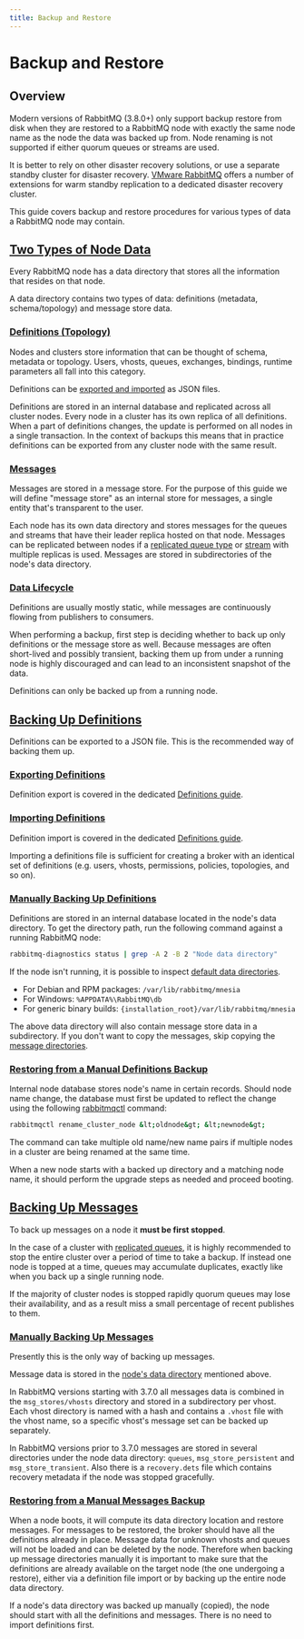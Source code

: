```yaml
---
title: Backup and Restore
---
```

# Backup and Restore

## Overview

Modern versions of RabbitMQ (3.8.0+) only support backup restore from disk
when they are restored to a RabbitMQ node with exactly the same node name as the
node the data was backed up from. Node renaming is not supported if either quorum
queues or streams are used.

It is better to rely on other disaster recovery solutions,
or use a separate standby cluster for disaster recovery.
[VMware RabbitMQ](https://www.vmware.com/products/rabbitmq.html) offers a number of extensions for
warm standby replication to a dedicated disaster
recovery cluster.


This guide covers backup and restore procedures for various types of data
a RabbitMQ node may contain.

## <a id="rabbitmq-data" class="anchor" href="#rabbitmq-data">Two Types of Node Data</a>

Every RabbitMQ node has a data directory that stores all the information that resides
on that node.

A data directory contains two types of data: definitions (metadata, schema/topology) and
message store data.

### <a id="rabbitmq-definitions" class="anchor" href="#rabbitmq-definitions">Definitions (Topology)</a>

Nodes and clusters store information that can be thought of schema, metadata or topology.
Users, vhosts, queues, exchanges, bindings, runtime parameters all fall into this category.

Definitions can be [exported and imported](./definitions) as JSON files.

Definitions are stored in an internal database and replicated across all cluster nodes.
Every node in a cluster has its own replica of all definitions. When a part of definitions changes,
the update is performed on all nodes in a single transaction. In the context of backups this
means that in practice definitions can be exported from any cluster node with the same result.

### <a id="rabbitmq-messages" class="anchor" href="#rabbitmq-messages">Messages</a>

Messages are stored in a message store. For the purpose of this guide we will define "message store"
as an internal store for messages, a single entity that's transparent to the user.

Each node has its own data directory and stores messages for the queues and streams that have
their leader replica hosted on that node. Messages can be replicated between nodes if
a [replicated queue type](./quorum-queues) or [stream](./streams) with multiple replicas is used.
Messages are stored in subdirectories of the node's data directory.

### <a id="data-lifespan" class="anchor" href="#data-lifespan">Data Lifecycle</a>

Definitions are usually mostly static, while messages are continuously flowing from publishers to
consumers.

When performing a backup, first step is deciding whether to back up only definitions
or the message store as well.
Because messages are often short-lived and possibly transient, backing them up from under
a running node is highly discouraged and can lead to an inconsistent snapshot of the data.

Definitions can only be backed up from a running node.

## <a id="definitions-backup" class="anchor" href="#definitions-backup">Backing Up Definitions</a>

Definitions can be exported to a JSON file. This is the recommended way of backing them up.

### <a id="definitions-export" class="anchor" href="#definitions-export">Exporting Definitions</a>

Definition export is covered in the dedicated [Definitions guide](./definitions#export).

### <a id="definitions-import" class="anchor" href="#definitions-import">Importing Definitions</a>

Definition import is covered in the dedicated [Definitions guide](./definitions#import).

Importing a definitions file is sufficient for creating a broker with
an identical set of definitions (e.g. users, vhosts, permissions,
policies, topologies, and so on).

### <a id="manual-definitions-backup" class="anchor" href="#manual-definitions-backup">Manually Backing Up Definitions</a>

Definitions are stored in an internal database located in the node's data
directory. To get the directory path, run the following
command against a running RabbitMQ node:

```bash
rabbitmq-diagnostics status | grep -A 2 -B 2 "Node data directory"
```

If the node isn't running, it is possible to inspect [default data directories](./relocate).

* For Debian and RPM packages: `/var/lib/rabbitmq/mnesia`
* For Windows: `%APPDATA%\RabbitMQ\db`
* For generic binary builds: `{installation_root}/var/lib/rabbitmq/mnesia`

The above data directory will also contain message store data in a subdirectory. If you don't want to
copy the messages, skip copying the [message directories](#manual-messages-backup).

### <a id="manual-definitions-restore" class="anchor" href="#manual-definitions-restore">Restoring from a Manual Definitions Backup</a>

Internal node database stores node's name in certain records. Should node name change, the database must first
be updated to reflect the change using the following [rabbitmqctl](./cli) command:

```sh
rabbitmqctl rename_cluster_node &lt;oldnode&gt; &lt;newnode&gt;
```

The command can take multiple old name/new name pairs if multiple nodes in a cluster are being renamed
at the same time.

When a new node starts with a backed up directory and a matching node name, it should perform
the upgrade steps as needed and proceed booting.


## <a id="messages-backup" class="anchor" href="#messages-backup">Backing Up Messages</a>

To back up messages on a node it **must be first stopped**.

In the case of a cluster with [replicated queues](./quorum-queues), it is highly recommended
to stop the entire cluster over a period of time to take a backup. If instead one node is topped at a
time, queues may accumulate duplicates, exactly like when you
back up a single running node.

If the majority of cluster nodes is stopped rapidly quorum queues may lose their availability, and
as a result miss a small percentage of recent publishes to them.

### <a id="manual-messages-backup" class="anchor" href="#manual-messages-backup">Manually Backing Up Messages</a>

Presently this is the only way of backing up messages.

Message data is stored in the [node's data directory](./relocate) mentioned above.

In RabbitMQ versions starting with 3.7.0 all messages data is combined in the
`msg_stores/vhosts` directory and stored in a subdirectory per vhost.
Each vhost directory is named with a hash and contains a `.vhost` file with
the vhost name, so a specific vhost's message set can be backed up separately.

In RabbitMQ versions prior to 3.7.0 messages are stored in several directories
under the node data directory: `queues`, `msg_store_persistent` and `msg_store_transient`.
Also there is a `recovery.dets` file which contains recovery metadata if the node
was stopped gracefully.

### <a id="manual-messages-restore" class="anchor" href="#manual-messages-restore">Restoring from a Manual Messages Backup</a>

When a node boots, it will compute its data directory location and restore messages.
For messages to be restored, the broker should have all the definitions already in place.
Message data for unknown vhosts and queues will not be loaded and can be deleted by the node.
Therefore when backing up message directories manually it is important to make sure that the
definitions are already available on the target node (the one undergoing a restore), either
via a definition file import or by backing up the entire node data directory.

If a node's data directory was backed up manually (copied), the node should start with all
the definitions and messages. There is no need to import definitions first.
